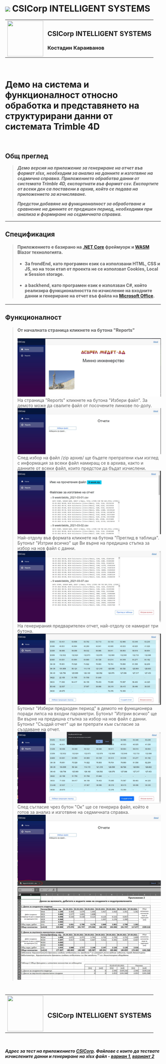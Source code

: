 # <img src="https://img.shields.io/badge/c%23%20-%23239120.svg?&style=for-the-badge&logo=c-sharp&logoColor=white"/> **CSICorp INTELLIGENT SYSTEMS**

<table  border = '0' style="width: 100%;">
  <tr>
    <td>
        <img align="left" width="116" height="116" src="./favicon.ico" >
    </td>
    <td> 

## CSICorp INTELLIGENT SYSTEMS
### Костадин Караиванов

</tr>
</table>
</br>

# Демо на система и функционалност относно обработка и представянето на структурирани данни  от системата Trimble 4D
</br>

## **Общ преглед**

> ***Демо версия на приложение за генериране на отчет във формат xlsx, необходим за анализ на данните и изготвяне на седмична справка. Приложението обработва данни от системата Trimble 4D, експортнати във формат csv. Експортите от всеки ден са поставени в архив, който се подава на приложението за изчисляване.***
> </br>
> 
> ***Предстои добавяне на функционалност за обработване и сравнение на динните от предишен период, необходими при анализа и формиране на седмичната справка.***
---

## **Спецификация**

> #### Приложението е базирано на [.NET Core](https://en.wikipedia.org/wiki/.NET_Core) фреймуорк и [WASM](https://en.wikipedia.org/wiki/WebAssembly) Blazor технологията. <br/> 
> * #### За frondEnd, като програмен език са използвани HTML, CSS и JS, но на този етап от проекта не се използват Cookies, Local и Session storage.
> * #### а backhend, като програмен език е използван C#, който реализира функционалността по изчисление на входните данни и генериране на отчет във файла на [Microsoft Office](https://www.microsoft.com).
---

## **Функционалност**

> #### От началната страница кликнете на бутона "Reports"
> <img src="./images/firstPage.JPG">
> </br>
> На страница "Reports" кликнете на бутона "Избери файл". За демото може да свалите файл от посочените линкове по-долу.
> <img src="./images/seccondPage.JPG">
> </br>
> След избор на файл /zip архив/ ще бъдете препратени към изглед с информация за всеки файл намиращ се в архива, както и данните от всеки файл, които предстои да бъдат изчислени.
> <img src="./images/seccondPage1.JPG">
> </br>
> Най-отдолу във формата кликнете на бутона "Преглид в таблица". Бутонът "Изтрии всичко" ще Ви върне на предишна стъпка за избор на нов файл с данни.
> <img src="./images/seccondPage2.JPG">
> </br>
> На генерирания предварителен отчет, най-отдолу се намират три бутона.
> <img src="./images/seccondPage3.JPG">
> </br>
>  Бутонът "Избери предходен период" в демото не функционера поради липса на входни параметри. Бутонът "Изтрии всичко" ще Ви върне на предишна стъпка за избор на нов файл с данни. Бутонът "Създай отчет" ще ви препрати към съгласие за създаване на отчет.
> <img src="./images/seccondPage4.JPG">
> </br>
> След съгласие чрез бутон "Ок" ще се генерира файл, който е готов за анализ и изготвяне на седмичната справка.
> <img src="./images/seccondPage5.JPG">
> </br>
> <img src="./images/seccondPage6.JPG">
> </br>
> 
</br>

<table  border = '0' style="width: 100%;">
  <tr>
    <td>
        <img align="left" width="116" height="116" src="./favicon.ico" >
    </td>
    <td> 

## CSICorp INTELLIGENT SYSTEMS

</tr>
</table>
</br>

#### ***Адрес за тест на приложението ***[CSICorp](http://asarel.csicorp.eu)***. Файлове с които да тествате изчислените данни и генериране на xlsx файл - [вариан 1](./DataForTest/9%20week.zip), [вариант 2](./DataForTest/8%20week.zip)***